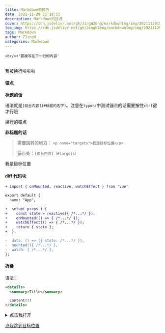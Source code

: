 ```yaml
---
title: Markdown的技巧
date: 2021-11-29 15:19:51
description: Markdown的技巧
cover: https://cdn.jsdelivr.net/gh/JingWZeng/markdownImg/img/202111291523111.jpg
top_img: https://cdn.jsdelivr.net/gh/JingWZeng/markdownImg/img/202111291523111.jpg
tags: Markdown
author: ZJingW
categories: Markdown
---
```


`<br/>+'要被写在下一行的内容'`

<br/>我被换行啦啦啦

#### 锚点

**标题的话**

语法就是`[前台内容](#标题的名字)`。注意在`typora`中测试锚点的话需要按住`ctrl`键才行哦

[换行的锚点](#换行)

**非标题的话**

> 需要跳转的地方： `<p name="targets">我是目标位置</p>`
>
> 锚点处：`[前台内容]（#targets）`

<a name="targets">我是目标位置</a>

#### diff 代码块

```diff
+ import { onMounted, reactive, watchEffect } from 'vue'

export default {
  name: "App",

+  setup( props ) {
+    const state = reactive({ /*...*/ });
+    onMounted(() => { /*...*/ });
+    watchEffect(() => { /*...*/ });
+    return { state };
+  },

-  data: () => ({ state: /*...*/ }),
-  mounted(){ /*...*/ },
-  watch: { /*...*/ },
};
```

#### 折叠

语法：

```html
<details>
  <summary>Title</summary>

  content!!!
</details>
```

<details>

<summary>点击我打开</summary>

我是内容 over、over

</details>

[点我跳到目标位置](#targets)
